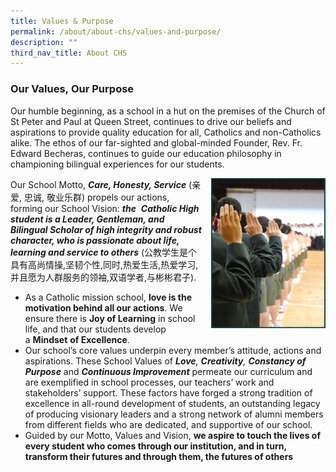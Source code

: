 ```yaml
---
title: Values & Purpose
permalink: /about/about-chs/values-and-purpose/
description: ""
third_nav_title: About CHS
---
```

### Our Values, Our Purpose


Our humble beginning, as a school in a hut on the premises of the Church of St Peter and Paul at Queen Street, continues to drive our beliefs and aspirations to provide quality education for all, Catholics and non-Catholics alike. The ethos of our far-sighted and global-minded Founder, Rev. Fr. Edward Becheras, continues to guide our education philosophy in championing bilingual experiences for our students.

<img src="/images/about4.png" style="width:183px;height:240px;margin-left:15px;" align = "right">  Our School Motto, **_Care, Honesty, Service_** (亲爱, 忠诚, 敬业乐群) propels our actions, forming our School Vision: **_the_**  **_Catholic High student is a Leader, Gentleman, and Bilingual Scholar of high integrity and robust character, who is passionate about life, learning and service to others_** (公教学生是个具有高尚情操,坚韧个性,同时,热爱生活,热爱学习,并且愿为人群服务的领袖,双语学者,与彬彬君子).
*   As a Catholic mission school, **love is the motivation behind all our actions**. We ensure there is **Joy of Learning** in school life, and that our students develop a **Mindset** **of Excellence**.
*   Our school’s core values underpin every member’s attitude, actions and aspirations. These School Values of **_Love_**_,_ **_Creativity_**_,_ **_Constancy of Purpose_** and **_Continuous Improvement_** permeate our curriculum and are exemplified in school processes, our teachers’ work and stakeholders’ support. These factors have forged a strong tradition of excellence in all-round development of students, an outstanding legacy of producing visionary leaders and a strong network of alumni members from different fields who are dedicated, and supportive of our school.
*   Guided by our Motto, Values and Vision, **we aspire to touch the lives of every student who comes through our institution, and in turn, transform their futures and through them, the futures of others**